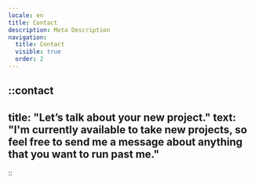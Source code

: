 ```yaml
---
locale: en
title: Contact
description: Meta Description
navigation:
  title: Contact
  visible: true
  order: 2
---
```


::contact
---
title: "Let’s talk about your new project."
text: "I'm currently available to take new projects, so feel free to send me a message about anything that you want to run past me."
---
::
